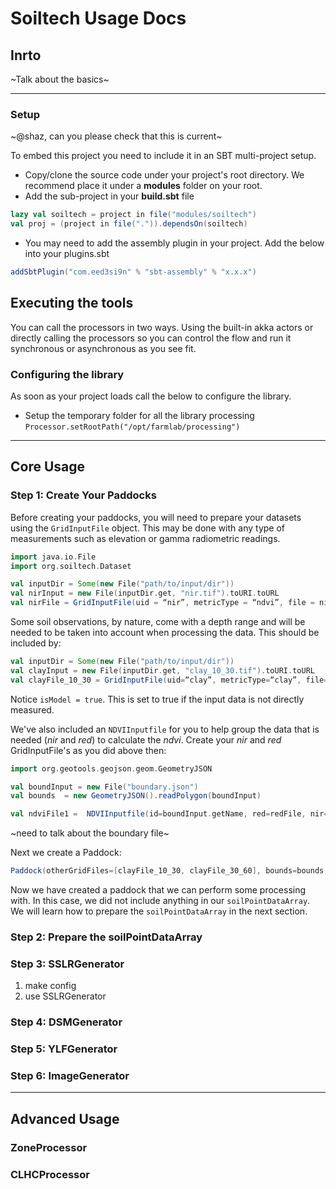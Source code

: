 # Soiltech Usage Docs

## Inrto

~Talk about the basics~

---

### Setup 

~@shaz, can you please check that this is current~

To embed this project you need to include it in an SBT multi-project setup.

* Copy/clone the source code under your project's root directory. We recommend place it under a **modules** folder on your root.
* Add the sub-project in your **build.sbt** file

```sbt
lazy val soiltech = project in file("modules/soiltech")
val proj = (project in file(".")).dependsOn(soiltech)
```

* You may need to add the assembly plugin in your project. Add the below into your plugins.sbt

```sbt
addSbtPlugin("com.eed3si9n" % "sbt-assembly" % "x.x.x")
```

## Executing the tools

You can call the processors in two ways. Using the built-in akka actors or directly calling the processors so you can control the flow and run it synchronous or asynchronous as you see fit.

### Configuring the library

As soon as your project loads call the below to configure the library.

* Setup the temporary folder for all the library processing
```Processor.setRootPath("/opt/farmlab/processing")```


---

## Core Usage

### Step 1: Create Your Paddocks 

Before creating your paddocks, you will need to prepare your datasets using the `GridInputFile` object. This may be done with any type of measurements such as elevation or gamma radiometric readings. 


```scala
import java.io.File
import org.soiltech.Dataset

val inputDir = Some(new File("path/to/input/dir"))
val nirInput = new File(inputDir.get, "nir.tif").toURI.toURL
val nirFile = GridInputFile(uid = “nir”, metricType = “ndvi”, file = nirInput, fileType = MetricFormat.Tiff)
```

Some soil observations, by nature, come with a depth range and will be needed to be taken into account when processing the data. This should be included by:


```scala
val inputDir = Some(new File("path/to/input/dir"))
val clayInput = new File(inputDir.get, "clay_10_30.tif").toURI.toURL
val clayFile_10_30 = GridInputFile(uid=“clay”, metricType=“clay”, file=clayInput, fileType=MetricFormat.Tiff, depth=(10,30), isModel=true)
```

Notice `isModel = true`. This is set to true if the input data is not directly measured. 

We've also included an `NDVIInputfile` for you to help group the data that is needed (*nir* and *red*) to calculate the *ndvi*. Create your *nir* and *red* GridInputFile's as you did above then:

```scala
import org.geotools.geojson.geom.GeometryJSON

val boundInput = new File("boundary.json")
val bounds  = new GeometryJSON().readPolygon(boundInput)

val ndviFile1 =  NDVIInputfile(id=boundInput.getName, red=redFile, nir=nirFile, bounds=bounds)
```

~need to talk about the boundary file~

Next we create a Paddock:

```scala
Paddock(otherGridFiles=[clayFile_10_30, clayFile_30_60], bounds=bounds, soilPointDataArray=Seq(), ndviFile=[ndviFile1])
```

Now we have created a paddock that we can perform some processing with. In this case, we did not include anything in our `soilPointDataArray`. We will learn how to prepare the `soilPointDataArray` in the next section.

### Step 2: Prepare the soilPointDataArray

### Step 3: SSLRGenerator

1. make config
2. use SSLRGenerator

### Step 4: DSMGenerator

### Step 5: YLFGenerator

### Step 6: ImageGenerator

---

## Advanced Usage

### ZoneProcessor

### CLHCProcessor
